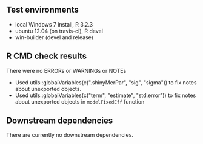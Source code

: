 ## Test environments
* local Windows 7 install, R 3.2.3
* ubuntu 12.04 (on travis-ci), R devel
* win-builder (devel and release)

## R CMD check results
There were no ERRORs or WARNINGs or NOTEs

* Used utils::globalVariables(c(".shinyMerPar", "sig", "sigma")) to fix notes
about unexported objects.
* Used utils::globalVariables(c("term", "estimate", "std.error")) to fix notes 
about unexported objects in `modelFixedEff` function

## Downstream dependencies
There are currently no downstream dependencies. 
